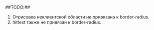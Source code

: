 ##TODO:##

1. Отрисовка неклиентской области не привязана к border-radius.
2. hittest также не привязан к border-radius.
